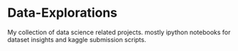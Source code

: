 # Data-Explorations
My collection of data science related projects. mostly ipython notebooks for dataset insights and kaggle submission scripts.
